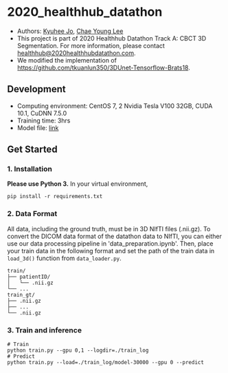 # 2020_healthhub_datathon
- Authors: [Kyuhee Jo](kyuhee0622@gmail.com), [Chae Young Lee](cylee7133@gmail.com)
- This project is part of 2020 Healthhub Datathon Track A: CBCT 3D Segmentation. For more information, please contact healthhub@2020healthhubdatathon.com.
- We modified the implementation of https://github.com/tkuanlun350/3DUnet-Tensorflow-Brats18.

## Development
- Computing environment: CentOS 7, 2 Nvidia Tesla V100 32GB, CUDA 10.1, CuDNN 7.5.0
- Training time: 3hrs
- Model file: [link](https://drive.google.com/file/d/1CMKKRj-dBMHkZ7u1FgbJUC8aT31eBjGV/view?usp=sharing)

## Get Started

### 1. Installation

**Please use Python 3.** In your virtual environment,
```
pip install -r requirements.txt
```

### 2. Data Format
All data, including the ground truth, must be in 3D NIfTI files (.nii.gz). To convert the DICOM data format of the datathon data to NIfTI, you can either use our data processing pipeline in 'data_preparation.ipynb'. Then, place your train data in the following format and set the path of the train data in `load_3d()` function from `data_loader.py`.
```
train/
├── patientID/
│   └── .nii.gz
└── ...
train_gt/
├── .nii.gz
├── ...
└── .nii.gz
```


### 3. Train and inference
```
# Train
python train.py --gpu 0,1 --logdir=./train_log
# Predict
python train.py --load=./train_log/model-30000 --gpu 0 --predict
```
